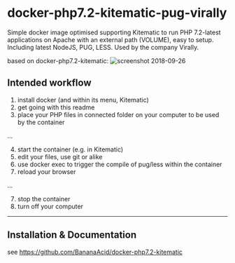 # docker-php7.2-kitematic-pug-virally

Simple docker image optimised supporting Kitematic to run PHP 7.2-latest applications on Apache with an external path (VOLUME), easy to setup. Including latest NodeJS, PUG, LESS. Used by the company Virally.

based on docker-php7.2-kitematic:
![screenshot 2018-09-26](https://user-images.githubusercontent.com/1894723/46049477-e043db80-c12e-11e8-9609-c5c8aa3b08b8.png)

## Intended workflow

1. install docker (and within its menu, Kitematic)
2. get going with this readme
3. place your PHP files in connected folder on your computer to be used by the container

...

4. start the container (e.g. in Kitematic)
5. edit your files, use git or alike
6. use docker exec to trigger the compile of pug/less within the container
7. reload your browser

...

7. stop the container
8. turn off your computer

------------------------------------
## Installation & Documentation


see https://github.com/BananaAcid/docker-php7.2-kitematic
